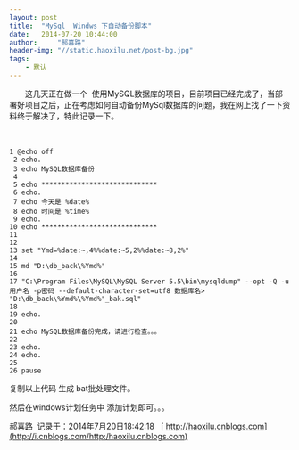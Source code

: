 ```yaml
---
layout: post
title:  "MySql  Windws 下自动备份脚本"
date:   2014-07-20 10:44:00
author:     "郝喜路"
header-img: "//static.haoxilu.net/post-bg.jpg"
tags:
    - 默认
---
```

　　这几天正在做一个 &nbsp;使用MySQL数据库的项目，目前项目已经完成了，当部署好项目之后，正在考虑如何自动备份MySql数据库的问题，我在网上找了一下资料终于解决了，特此记录一下。

　　

    1 @echo off
     2 echo.
     3 echo MySQL数据库备份
     4 
     5 echo *****************************
     6 echo.
     7 echo 今天是 %date%
     8 echo 时间是 %time%
     9 echo.
    10 echo *****************************
    11 
    12 
    13 set "Ymd=%date:~,4%%date:~5,2%%date:~8,2%"
    14 
    15 md "D:\db_back\%Ymd%"
    16 
    17 "C:\Program Files\MySQL\MySQL Server 5.5\bin\mysqldump" --opt -Q -u用户名 -p密码 --default-character-set=utf8 数据库名> "D:\db_back\%Ymd%\%Ymd%"_bak.sql"
    18 
    19 echo.
    20 
    21 echo MySQL数据库备份完成，请进行检查。。。
    22 
    23 echo.
    24 echo.
    25 
    26 pause

复制以上代码 生成 bat批处理文件。

然后在windows计划任务中 添加计划即可。。。

郝喜路 &nbsp;记录于：2014年7月20日18:42:18 &nbsp; [&nbsp;http://haoxilu.cnblogs.com](http://i.cnblogs.com/http:/haoxilu.cnblogs.com)

